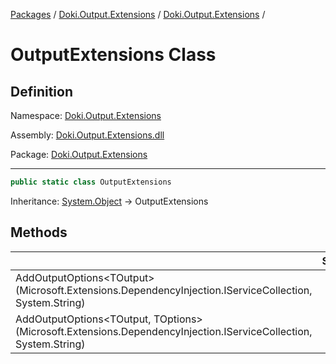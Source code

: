 [Packages](../../README.md) / [Doki.Output.Extensions](../README.md) / [Doki.Output.Extensions](README.md) / 

# OutputExtensions Class

## Definition

Namespace: [Doki.Output.Extensions](README.md)

Assembly: [Doki.Output.Extensions.dll](../README.md)

Package: [Doki.Output.Extensions](https://www.nuget.org/packages/Doki.Output.Extensions)

---

```csharp
public static class OutputExtensions
```

Inheritance: [System.Object](https://learn.microsoft.com/en-us/dotnet/api/System.Object) → OutputExtensions

## Methods

|   |Summary|
|---|---|
|AddOutputOptions&lt;TOutput&gt;(Microsoft.Extensions.DependencyInjection.IServiceCollection, System.String)||
|AddOutputOptions&lt;TOutput, TOptions&gt;(Microsoft.Extensions.DependencyInjection.IServiceCollection, System.String)||


